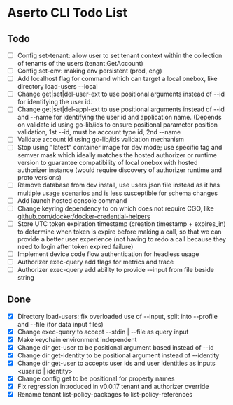 # Aserto CLI Todo List

## Todo

- [ ] Config set-tenant: allow user to set tenant context within the collection of tenants of the users (tenant.GetAccount)
- [ ] Config set-env: making env persistent (prod, eng)
- [ ] Add localhost flag for command which can target a local onebox, like directory load-users --local 
- [ ] Change get|set|del-user-ext to use positional arguments instead of --id for identifying the user id.
- [ ] Change get|set|del-appl-ext to use positional arguments instead of --id and --name for identifying the user id and application name. (Depends on validate id using go-lib/ids to ensure positional parameter position validation, 1st --id, must be account type id, 2nd --name 
- [ ] Validate account id using go-lib/ids validation mechanism
- [ ] Stop using "latest" container image for dev mode; use specific tag and semver mask which ideally matches the hosted authorizer or runtime version to guarantee compatibility of local onebox with hosted authorizer instance (would require discovery of authorizer runtime and proto versions)
- [ ] Remove database from dev install, use users.json file instead as it has multiple usage scenarios and is less susceptible  for schema changes
- [ ] Add launch hosted console command
- [ ] Change keyring dependency to on which does not require CGO, like [github.com/docker/docker-credential-helpers](github.com/docker/docker-credential-helpers)
- [ ] Store UTC token expiration timestamp (creation timestamp + expires_in) to determine when token is expire before making a call, so that we can provide a better user experience (not having to redo a call because they need to login after token expired failure)
- [ ] Implement device code flow authentication for headless usage
- [ ] Authorizer exec-query add flags for metrics and trace
- [ ] Authorizer exec-query add ability to provide --input from file beside string
## Done

- [X] Directory load-users: fix overloaded use of --input, split into --profile and --file (for data input files)
- [X] Change exec-query to accept --stdin | --file as query input
- [X] Make keychain environment independent
- [X] Change dir get-user to be positional argument based instead of --id
- [X] Change dir get-identity to be positional argument instead of --identity
- [X] Change dir get-user to accepts user ids and user identities as inputs <user id | identity>
- [X] Change config get to be positional for property names
- [X] Fix regression introduced in v0.0.17 tenant and authorizer override 
- [X] Rename tenant list-policy-packages to list-policy-references
